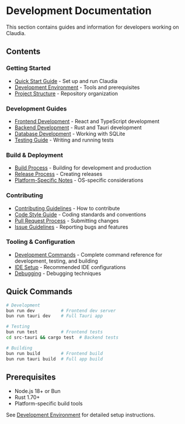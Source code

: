 # Development Documentation

This section contains guides and information for developers working on Claudia.

## Contents

### Getting Started
- [Quick Start Guide](./getting-started.md) - Set up and run Claudia
- [Development Environment](./environment-setup.md) - Tools and prerequisites
- [Project Structure](./project-structure.md) - Repository organization

### Development Guides
- [Frontend Development](./frontend-development.md) - React and TypeScript development
- [Backend Development](./backend-development.md) - Rust and Tauri development
- [Database Development](./database-development.md) - Working with SQLite
- [Testing Guide](./testing-guide.md) - Writing and running tests

### Build & Deployment
- [Build Process](./build-process.md) - Building for development and production
- [Release Process](./release-process.md) - Creating releases
- [Platform-Specific Notes](./platform-notes.md) - OS-specific considerations

### Contributing
- [Contributing Guidelines](./contributing.md) - How to contribute
- [Code Style Guide](./code-style.md) - Coding standards and conventions
- [Pull Request Process](./pr-process.md) - Submitting changes
- [Issue Guidelines](./issue-guidelines.md) - Reporting bugs and features

### Tooling & Configuration
- [Development Commands](./commands.md) - Complete command reference for development, testing, and building
- [IDE Setup](./ide-setup.md) - Recommended IDE configurations
- [Debugging](./debugging.md) - Debugging techniques

## Quick Commands

```bash
# Development
bun run dev          # Frontend dev server
bun run tauri dev    # Full Tauri app

# Testing
bun run test         # Frontend tests
cd src-tauri && cargo test  # Backend tests

# Building
bun run build        # Frontend build
bun run tauri build  # Full app build
```

## Prerequisites

- Node.js 18+ or Bun
- Rust 1.70+
- Platform-specific build tools

See [Development Environment](./environment-setup.md) for detailed setup instructions.